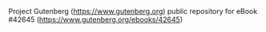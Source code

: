 Project Gutenberg (https://www.gutenberg.org) public repository for eBook #42645 (https://www.gutenberg.org/ebooks/42645)
